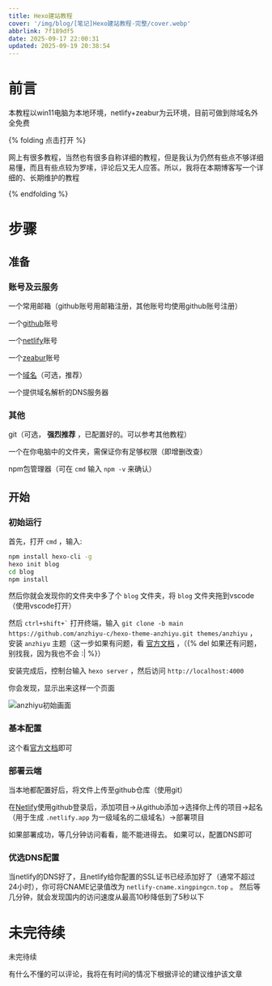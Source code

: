 ```yaml
---
title: Hexo建站教程
cover: '/img/blog/[笔记]Hexo建站教程-完整/cover.webp'
abbrlink: 7f189df5
date: 2025-09-17 22:00:31
updated: 2025-09-19 20:38:54
---
```


# 前言

本教程以win11电脑为本地环境，netlify+zeabur为云环境，目前可做到除域名外全免费

{% folding 点击打开 %}

网上有很多教程，当然也有很多自称详细的教程，但是我认为仍然有些点不够详细易懂，而且有些点较为罗嗦，评论后又无人应答。所以，我将在本期博客写一个详细的、长期维护的教程

{% endfolding %}

# 步骤

## 准备

### 账号及云服务

一个常用邮箱（github账号用邮箱注册，其他账号均使用github账号注册）

一个[github](https://github.com)账号

一个[netlify](https://netlify.com)账号

一个[zeabur](https://zeabur.com)账号

一个[域名](https://aliyun.com)（可选，推荐）

一个提供域名解析的DNS服务器

### 其他

git（可选， **强烈推荐** ，已配置好的。可以参考其他教程）

一个在你电脑中的文件夹，需保证你有足够权限（即增删改查）

npm包管理器（可在 `cmd` 输入 `npm -v` 来确认）

## 开始

### 初始运行

首先，打开 `cmd` ，输入:

```bash
npm install hexo-cli -g
hexo init blog
cd blog
npm install
```

然后你就会发现你的文件夹中多了个 `blog` 文件夹，将 `blog` 文件夹拖到vscode（使用vscode打开）

然后 `` ctrl+shift+` `` 打开终端，输入 `git clone -b main https://github.com/anzhiyu-c/hexo-theme-anzhiyu.git themes/anzhiyu` ，安装 `anzhiyu` 主题（这一步如果有问题，看 [官方文档](https://docs.anheyu.com/initall.html) ，（{% del 如果还有问题，别找我，因为我也不会 :| %}）

安装完成后，控制台输入 `hexo server` ，然后访问 `http://localhost:4000`

你会发现，显示出来这样一个页面

![anzhiyu初始画面](/img/blog/[笔记]Hexo建站教程-完整/anzhiyu主题初始图片-模糊.png)

### 基本配置

这个看[官方文档](https://docs.anheyu.com)即可

### 部署云端

当本地都配置好后，将文件上传至github仓库（使用git）

在[Netlify](https://netlify.com)使用github登录后，添加项目->从github添加->选择你上传的项目->起名（用于生成 `.netlify.app` 为一级域名的二级域名）->部署项目

如果部署成功，等几分钟访问看看，能不能进得去。
如果可以，配置DNS即可

### 优选DNS配置

当netlify的DNS好了，且netlify给你配置的SSL证书已经添加好了（通常不超过24小时），你可将CNAME记录值改为 `netlify-cname.xingpingcn.top` 。
然后等几分钟，就会发现国内的访问速度从最高10秒降低到了5秒以下

# 未完待续

未完待续

有什么不懂的可以评论，我将在有时间的情况下根据评论的建议维护该文章